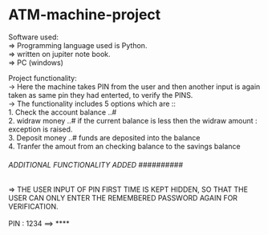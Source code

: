 # ATM-machine-project<br>

Software used:<br>
=> Programming language used is Python.<br>
=> written on jupiter note book.<br>
=> PC (windows)<br>

Project functionality:<br>
   -> Here the machine takes PIN from the user and then another input is again taken as same pin they had enterted, to verify the PINS.<br>
   -> The functionality includes 5 options which are :: <br>
       1. Check the account balance ..#<br>
       2. widraw money ..# if the current balance is less then the widraw amount : exception is raised.<br>
       3. Deposit money ..# funds are deposited into the balance <br>
       4. Tranfer the amout from an checking balance to the savings balance<br>
       
       
       
###### ADDITIONAL FUNCTIONALITY ADDED ##########<br>

=> THE USER INPUT OF PIN FIRST TIME IS KEPT HIDDEN, SO THAT THE USER CAN ONLY ENTER THE REMEMBERED PASSWORD AGAIN FOR VERIFICATION.<br><br>
  PIN : 1234 ==> **** 
